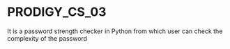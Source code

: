 # PRODIGY_CS_03
It is a password strength checker in Python from which user can check the complexity of the password
